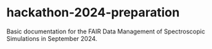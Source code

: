 # hackathon-2024-preparation
Basic documentation for the FAIR Data Management of Spectroscopic Simulations in September 2024.
